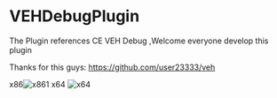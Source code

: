 # VEHDebugPlugin
The Plugin  references CE  VEH Debug ,Welcome everyone develop this plugin
                                
Thanks for this guys:
https://github.com/user23333/veh


x86![x861](https://user-images.githubusercontent.com/78861284/219367603-7de6556a-fbdb-4d74-8115-bc3f3b2f19bb.png)
                                        x64
                                        ![x64](https://user-images.githubusercontent.com/78861284/219367669-34b170ed-db57-448f-a000-8b0ea3d21fd3.png)
